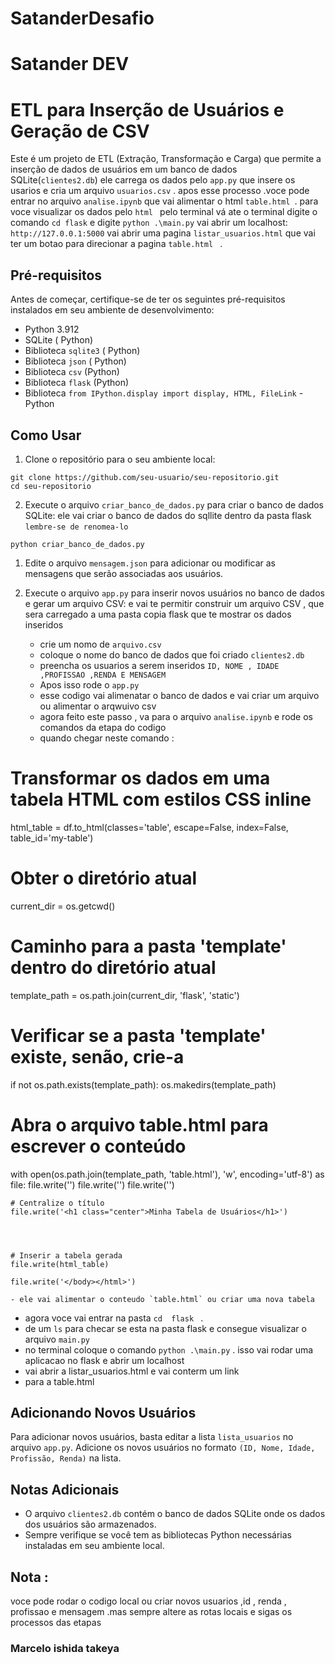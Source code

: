 # SatanderDesafio


# Satander DEV


# ETL para Inserção de Usuários e Geração de CSV

Este é um projeto de ETL (Extração, Transformação e Carga) que permite a inserção de dados de usuários em um banco de dados SQLite(`clientes2.db`) ele carrega os dados pelo `app.py` que insere os usarios e cria um arquivo `usuarios.csv` . apos esse processo .voce pode entrar no arquivo  `analise.ipynb` que vai alimentar o html `table.html `. para voce visualizar os dados pelo `html ` pelo terminal vá ate o terminal  digite o comando `cd flask` e digite `python .\main.py` vai abrir um localhost: `http://127.0.0.1:5000` vai abrir uma pagina `listar_usuarios.html` que vai ter um botao para direcionar a pagina `table.html ` . 


## Pré-requisitos

Antes de começar, certifique-se de ter os seguintes pré-requisitos instalados em seu ambiente de desenvolvimento:

- Python 3.912
- SQLite ( Python)  
- Biblioteca `sqlite3` ( Python)
- Biblioteca `json` ( Python)
- Biblioteca `csv` (Python)
- Biblioteca `flask` (Python)
- Biblioteca `from IPython.display import display, HTML, FileLink` - Python 

## Como Usar

1. Clone o repositório para o seu ambiente local:

```
git clone https://github.com/seu-usuario/seu-repositorio.git
cd seu-repositorio
```

2. Execute o arquivo `criar_banco_de_dados.py` para criar o banco de dados SQLite:
 ele vai criar o banco de dados do sqllite dentro da pasta flask `lembre-se de renomea-lo `

```
python criar_banco_de_dados.py
```

1. Edite o arquivo `mensagem.json` para adicionar ou modificar as mensagens que serão associadas aos usuários.

2. Execute o arquivo `app.py` para inserir novos usuários no banco de dados e gerar um arquivo CSV:
   e vai te permitir construir um arquivo CSV , que sera carregado a uma pasta copia flask que te mostrar os dados inseridos 

   - crie um nomo de `arquivo.csv`
   - coloque o nome do banco de dados que foi criado `clientes2.db`
   - preencha os usuarios a serem inseridos `ID, NOME , IDADE ,PROFISSAO ,RENDA E MENSAGEM`
   - Apos isso rode  o `app.py`
   - esse codigo vai alimenatar o banco de dados e vai criar um arquivo ou alimentar o arqwuivo csv
   - agora feito este passo , va para o arquivo `analise.ipynb` e rode os  comandos da etapa do codigo 
   - quando chegar neste comando :




# Transformar os dados em uma tabela HTML com estilos CSS inline
html_table = df.to_html(classes='table', escape=False, index=False, table_id='my-table')

# Obter o diretório atual
current_dir = os.getcwd()

# Caminho para a pasta 'template' dentro do diretório atual
template_path = os.path.join(current_dir, 'flask', 'static')

# Verificar se a pasta 'template' existe, senão, crie-a
if not os.path.exists(template_path):
    os.makedirs(template_path)

# Abra o arquivo table.html para escrever o conteúdo
with open(os.path.join(template_path, 'table.html'), 'w', encoding='utf-8') as file:
    file.write('<html><head>')
    file.write('<style>')
    file.write('.table { border-collapse: collapse; width: 100%; }')
    file.write('.table, th, td { border: 5px solid black; padding: 8px; }')
    file.write('.center { text-align: center; }')  # Estilo CSS para centralizar
    file.write('</style>')
    file.write('</head><body>')

    # Centralize o título
    file.write('<h1 class="center">Minha Tabela de Usuários</h1>')




    # Inserir a tabela gerada
    file.write(html_table)

    file.write('</body></html>')

    - ele vai alimentar o conteudo `table.html` ou criar uma nova tabela 



- agora voce vai entrar na pasta `cd  flask ` . 
- de um `ls` para checar se esta na pasta flask   e consegue visualizar o arquivo `main.py` 
- no terminal coloque o comando `python .\main.py` . isso vai rodar uma aplicacao no flask e abrir um localhost 
- vai abrir a listar_usuarios.html e vai conterm um link 
- para a table.html 



## Adicionando Novos Usuários

Para adicionar novos usuários, basta editar a lista `lista_usuarios` no arquivo `app.py`. Adicione os novos usuários no formato `(ID, Nome, Idade, Profissão, Renda)` na lista.


## Notas Adicionais

- O arquivo `clientes2.db` contém o banco de dados SQLite onde os dados dos usuários são armazenados.
- Sempre verifique se você tem as bibliotecas Python necessárias instaladas em seu ambiente local.


## Nota :

voce pode rodar o codigo local  ou criar novos usuarios ,id , renda , profissao e mensagem .mas sempre altere as rotas locais e sigas os processos das etapas 



### Marcelo ishida takeya
